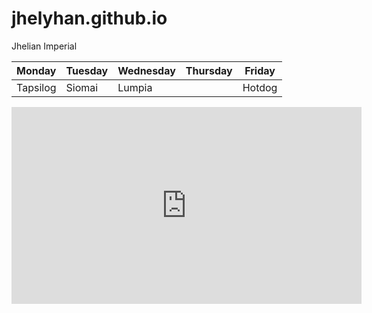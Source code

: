 # jhelyhan.github.io
Jhelian Imperial 

 | Monday  | Tuesday|Wednesday| Thursday  | Friday  |
 | ------- | ------ | ------- | --------- | ------- |
 | Tapsilog|Siomai  | Lumpia  |           | Hotdog  | 
 
<iframe width="560" height="315" src="https://www.youtube.com/embed/qvn33W558nQ" title="YouTube video player" frameborder="0" allow="accelerometer; autoplay; clipboard-write; encrypted-media; gyroscope; picture-in-picture; web-share" allowfullscreen></iframe>
